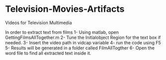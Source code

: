 # Television-Movies-Artifacts
Videos for Television Multimedia 

In order to extract text from films 
1- Using matlab, open GettingFilmsAllTogether.m
2- Tune the Initialobject Region  for the text box if needed.
3- Insert the video path in vidcap variable
4- run the code using F5
5- Results will be generated in a folder called FilmAllTogther 
6- Open the word file to find all extracted text inside it.
